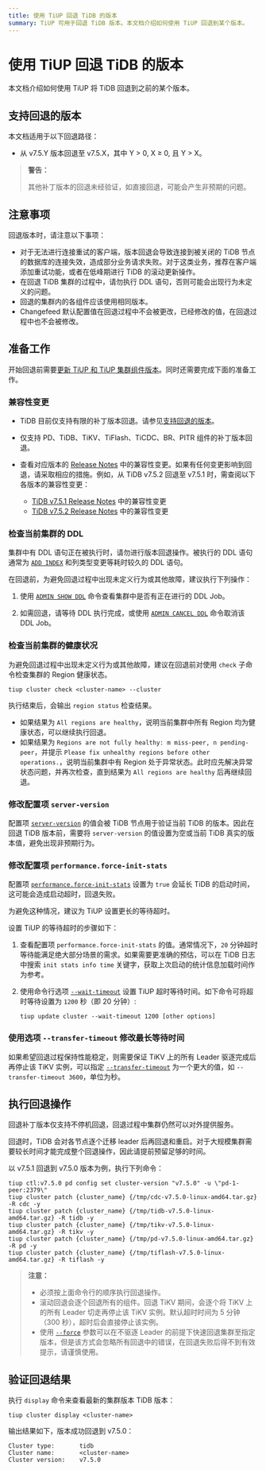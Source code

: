 ```yaml
---
title: 使用 TiUP 回退 TiDB 的版本
summary: TiUP 可用于回退 TiDB 版本。本文档介绍如何使用 TiUP 回退到某个版本。
---
```


# 使用 TiUP 回退 TiDB 的版本

本文档介绍如何使用 TiUP 将 TiDB 回退到之前的某个版本。

## 支持回退的版本

本文档适用于以下回退路径：

- 从 v7.5.Y 版本回退至 v7.5.X，其中 Y > 0, X ≥ 0, 且 Y > X。

> **警告：**
>
> 其他补丁版本的回退未经验证，如直接回退，可能会产生非预期的问题。

## 注意事项

回退版本时，请注意以下事项：

- 对于无法进行连接重试的客户端，版本回退会导致连接到被关闭的 TiDB 节点的数据库的连接失效，造成部分业务请求失败。对于这类业务，推荐在客户端添加重试功能，或者在低峰期进行 TiDB 的滚动更新操作。
- 在回退 TiDB 集群的过程中，请勿执行 DDL 语句，否则可能会出现行为未定义的问题。
- 回退的集群内的各组件应该使用相同版本。 
- Changefeed 默认配置值在回退过程中不会被更改，已经修改的值，在回退过程中也不会被修改。

## 准备工作

开始回退前需要[更新 TiUP 和 TiUP 集群组件版本](/tiup/tiup-component-management.md#升级组件)。同时还需要完成下面的准备工作。

### 兼容性变更

- TiDB 目前仅支持有限的补丁版本回退。请参见[支持回退的版本](#支持回退的版本)。
- 仅支持 PD、TiDB、TiKV、TiFlash、TiCDC、BR、PITR 组件的补丁版本回退。
- 查看对应版本的 [Release Notes](/releases/release-notes.md) 中的兼容性变更。如果有任何变更影响到回退，请采取相应的措施。例如，从 TiDB v7.5.2 回退至 v7.5.1 时，需查阅以下各版本的兼容性变更：

    - [TiDB v7.5.1 Release Notes](/releases/release-7.5.1.md#兼容性变更) 中的兼容性变更
    - [TiDB v7.5.2 Release Notes](/releases/release-7.5.2.md#兼容性变更) 中的兼容性变更

### 检查当前集群的 DDL

集群中有 DDL 语句正在被执行时，请勿进行版本回退操作。被执行的 DDL 语句通常为 [`ADD INDEX`](/sql-statements/sql-statement-add-index.md) 和列类型变更等耗时较久的 DDL 语句。

在回退前，为避免回退过程中出现未定义行为或其他故障，建议执行下列操作：

1. 使用 [`ADMIN SHOW DDL`](/sql-statements/sql-statement-admin-show-ddl.md) 命令查看集群中是否有正在进行的 DDL Job。

2. 如需回退，请等待 DDL 执行完成，或使用 [`ADMIN CANCEL DDL`](/sql-statements/sql-statement-admin-cancel-ddl.md) 命令取消该 DDL Job。

### 检查当前集群的健康状况

为避免回退过程中出现未定义行为或其他故障，建议在回退前对使用 `check` 子命令检查集群的 Region 健康状态。

```shell
tiup cluster check <cluster-name> --cluster
```

执行结束后，会输出 `region status` 检查结果。

- 如果结果为 `All regions are healthy`，说明当前集群中所有 Region 均为健康状态，可以继续执行回退。
- 如果结果为 `Regions are not fully healthy: m miss-peer, n pending-peer`，并提示 `Please fix unhealthy regions before other operations.`，说明当前集群中有 Region 处于异常状态。此时应先解决异常状态问题，并再次检查，直到结果为 `All regions are healthy` 后再继续回退。

### 修改配置项 `server-version`

配置项 [`server-version`](/tidb-configuration-file.md#server-version) 的值会被 TiDB 节点用于验证当前 TiDB 的版本。因此在回退 TiDB 版本前，需要将 `server-version` 的值设置为空或当前 TiDB 真实的版本值，避免出现非预期行为。

### 修改配置项 `performance.force-init-stats`

配置项 [`performance.force-init-stats`](/tidb-configuration-file.md#force-init-stats-从-v657-和-v710-版本开始引入) 设置为 `true` 会延长 TiDB 的启动时间，这可能会造成启动超时，回退失败。

为避免这种情况，建议为 TiUP 设置更长的等待超时。

设置 TiUP 的等待超时的步骤如下：

1. 查看配置项 `performance.force-init-stats` 的值。通常情况下，`20` 分钟超时等待能满足绝大部分场景的需求。如果需要更准确的预估，可以在 TiDB 日志中搜索 `init stats info time` 关键字，获取上次启动的统计信息加载时间作为参考。
 
2. 使用命令行选项 [`--wait-timeout`](/tiup/tiup-component-dm.md#--wait-timeoutuint默认-120) 设置 TiUP 超时等待时间。如下命令可将超时等待设置为 `1200` 秒（即 20 分钟）:
 
    ```shell
    tiup update cluster --wait-timeout 1200 [other options]
    ```

### 使用选项 `--transfer-timeout` 修改最长等待时间

如果希望回退过程保持性能稳定，则需要保证 TiKV 上的所有 Leader 驱逐完成后再停止该 TiKV 实例，可以指定 [`--transfer-timeout`](/tiup/tiup-component-cluster-reload.md#--transfer-timeoutuint默认-600) 为一个更大的值，如 `--transfer-timeout 3600`，单位为秒。

## 执行回退操作

回退补丁版本仅支持不停机回退，回退过程中集群仍然可以对外提供服务。

回退时，TiDB 会对各节点逐个迁移 leader 后再回退和重启。对于大规模集群需要较长时间才能完成整个回退操作，因此请提前预留足够的时间。

以 v7.5.1 回退到 v7.5.0 版本为例，执行下列命令：

```shell
tiup ctl:v7.5.0 pd config set cluster-version "v7.5.0" -u \"pd-1-peer:2379\"
tiup cluster patch {cluster_name} {/tmp/cdc-v7.5.0-linux-amd64.tar.gz} -R cdc -y
tiup cluster patch {cluster_name} {/tmp/tidb-v7.5.0-linux-amd64.tar.gz} -R tidb -y
tiup cluster patch {cluster_name} {/tmp/tikv-v7.5.0-linux-amd64.tar.gz} -R tikv -y
tiup cluster patch {cluster_name} {/tmp/pd-v7.5.0-linux-amd64.tar.gz} -R pd -y
tiup cluster patch {cluster_name} {/tmp/tiflash-v7.5.0-linux-amd64.tar.gz} -R tiflash -y
```

> **注意：**
>
> - 必须按上面命令行的顺序执行回退操作。
> - 滚动回退会逐个回退所有的组件。回退 TiKV 期间，会逐个将 TiKV 上的所有 Leader 切走再停止该 TiKV 实例。默认超时时间为 5 分钟（300 秒），超时后会直接停止该实例。
> - 使用 [`--force`](/tiup//tiup-component-cluster-upgrade.md#--force) 参数可以在不驱逐 Leader 的前提下快速回退集群至指定版本，但是该方式会忽略所有回退中的错误，在回退失败后得不到有效提示，请谨慎使用。

## 验证回退结果

执行 `display` 命令来查看最新的集群版本 TiDB 版本：

```shell
tiup cluster display <cluster-name>
```

输出结果如下，版本成功回退到 v7.5.0：

```shell
Cluster type:       tidb
Cluster name:       <cluster-name>
Cluster version:    v7.5.0
```
